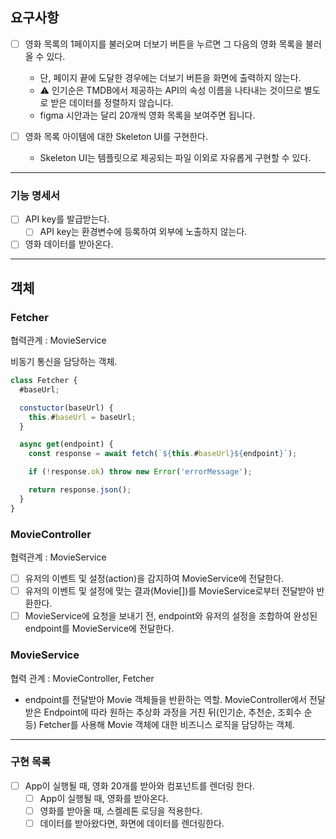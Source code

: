 ## 요구사항

- [ ] 영화 목록의 1페이지를 불러오며 더보기 버튼을 누르면 그 다음의 영화 목록을 불러 올 수 있다.

  - 단, 페이지 끝에 도달한 경우에는 더보기 버튼을 화면에 출력하지 않는다.
  - ⚠️ 인기순은 TMDB에서 제공하는 API의 속성 이름을 나타내는 것이므로 별도로 받은 데이터를 정렬하지 않습니다.
  - figma 시안과는 달리 20개씩 영화 목록을 보여주면 됩니다.

- [ ] 영화 목록 아이템에 대한 Skeleton UI를 구현한다.
  - Skeleton UI는 템플릿으로 제공되는 파일 이외로 자유롭게 구현할 수 있다.

---

### 기능 명세서

- [ ] API key를 발급받는다.
  - [ ] API key는 환경변수에 등록하여 외부에 노출하지 않는다.
- [ ] 영화 데이터를 받아온다.

---

## 객체

### Fetcher

협력관계 : MovieService

비동기 통신을 담당하는 객체.

```js
class Fetcher {
  #baseUrl;

  constuctor(baseUrl) {
    this.#baseUrl = baseUrl;
  }

  async get(endpoint) {
    const response = await fetch(`${this.#baseUrl}${endpoint}`);

    if (!response.ok) throw new Error('errorMessage');

    return response.json();
  }
}
```

### MovieController

협력관계 : MovieService

- [ ] 유저의 이벤트 및 설정(action)을 감지하여 MovieService에 전달한다.
- [ ] 유저의 이벤트 및 설정에 맞는 결과(Movie[])를 MovieService로부터 전달받아 반환한다.
- [ ] MovieService에 요청을 보내기 전, endpoint와 유저의 설정을 조합하여 완성된 endpoint를 MovieService에 전달한다.

### MovieService

협력 관계 : MovieController, Fetcher

- endpoint를 전달받아 Movie 객체들을 반환하는 역할.
  MovieController에서 전달받은 Endpoint에 따라 원하는 추상화 과정을 거친 뒤(인기순, 추천순, 조회수 순 등) Fetcher를 사용해 Movie 객체에 대한 비즈니스 로직을 담당하는 객체.

---

### 구현 목록

- [ ] App이 실행될 때, 영화 20개를 받아와 컴포넌트를 렌더링 한다.
  - [ ] App이 실행될 때, 영화를 받아온다.
  - [ ] 영화를 받아올 때, 스켈레톤 로딩을 적용한다.
  - [ ] 데이터를 받아왔다면, 화면에 데이터를 렌더링한다.
